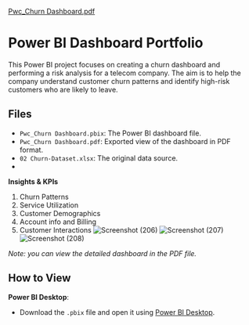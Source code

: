 [Pwc_Churn Dashboard.pdf](https://github.com/user-attachments/files/16041868/Pwc_Churn.Dashboard.pdf)
# Power BI Dashboard Portfolio

This Power BI project focuses on creating a churn dashboard and performing a risk analysis for a telecom company. The aim is to help the company understand customer churn patterns and identify high-risk customers who are likely to leave.

## Files

- `Pwc_Churn Dashboard.pbix`: The Power BI dashboard file.
- `Pwc_Churn Dashboard.pdf`: Exported view of the dashboard in PDF format.
- `02 Churn-Dataset.xlsx`: The original data source.
- 
**Insights & KPIs**
  1. Churn Patterns
  2. Service Utilization
  3. Customer Demographics
  4. Account info and Billing
  5. Customer Interactions
![Screenshot (206)](https://github.com/user-attachments/assets/5973dcd3-e64e-49a4-b11f-22687b36676c)
![Screenshot (207)](https://github.com/user-attachments/assets/c1dc585e-fb68-4ba1-b8ed-df35fd2a6f9f)
![Screenshot (208)](https://github.com/user-attachments/assets/06062590-21cb-46e9-a6cc-e896cb38e1d6)

*Note: you can view the detailed dashboard in the PDF file.*

## How to View

**Power BI Desktop**:
   - Download the `.pbix` file and open it using [Power BI Desktop](https://powerbi.microsoft.com/desktop/).

